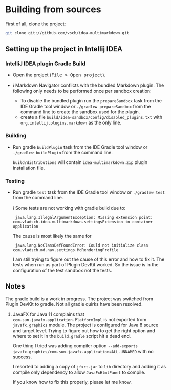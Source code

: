 Building from sources
=====================

First of all, clone the project:

```bash
git clone git://github.com/vsch/idea-multimarkdown.git
```

Setting up the project in Intellij IDEA
---------------------------------------

### IntelliJ IDEA plugin Gradle Build

* Open the project (<kbd>File > Open project</kbd>).

* :information_source: Markdown Navigator conflicts with the bundled
  Markdown plugin. The following only needs to be performed once per
  sandbox creation:

  * To disable the bundled plugin run the `prepareSandbox` task from the
    IDE Gradle tool window or `./gradlew prepareSandbox` from the
    command line to create the sandbox used for the plugin.
  * create a file `build/idea-sandbox/config/disabled_plugins.txt` with
    `org.intellij.plugins.markdown` as the only line.

### Building

* Run gradle `buildPlugin` task from the IDE Gradle tool window or
  `./gradlew buildPlugin` from the command line.

  `build/distributions` will contain `idea-multimarkdown.zip` plugin
  installation file.


### Testing

* Run gradle `test` task from the IDE Gradle tool window or `./gradlew
  test` from the command line.

  :information_source: Some tests are not working with gradle build due
  to:

       java.lang.IllegalArgumentException: Missing extension point: com.vladsch.idea.multimarkdown.settingsExtension in container Application

  The cause is most likely the same for

       java.lang.NoClassDefFoundError: Could not initialize class com.vladsch.md.nav.settings.MdRenderingProfile

  I am still trying to figure out the cause of this error and how to fix
  it. The tests when run as part of Plugin DevKit worked. So the issue
  is in the configuration of the test sandbox not the tests.


Notes
-----

The gradle build is a work in progress. The project was switched from
Plugin DevKit to gradle. Not all gradle quirks have been resolved.

1. JavaFX for Java 11 complains that
   `com.sun.javafx.application.PlatformImpl` is not exported from
   `javafx.graphics` module. The project is configured for Java 8 source
   and target level. Trying to figure out how to get the right option
   and where to set it in the `build.gradle` script hit a dead end.

   One thing I tried was adding compiler option `--add-exports
   javafx.graphics/com.sun.javafx.application=ALL-UNNAMED` with no
   success.

   I resorted to adding a copy of `jfxrt.jar` to `lib` directory and
   adding it as compile only dependency to allow `JavaFxHtmlPanel` to
   compile.

   If you know how to fix this properly, please let me know.

